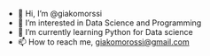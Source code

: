 - 👋 Hi, I’m @giakomorssi
- 👀 I’m interested in Data Science and Programming
- 🌱 I’m currently learning Python for Data science
- 📫 How to reach me, giakomorossi@gmail.com

<!---
giakomorssi/giakomorssi is a ✨ special ✨ repository because its `README.md` (this file) appears on your GitHub profile.
You can click the Preview link to take a look at your changes.
--->
